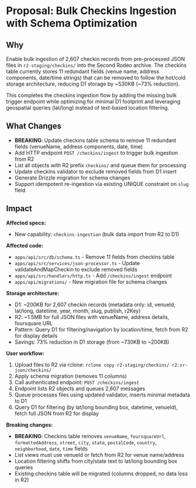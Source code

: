# Proposal: Bulk Checkins Ingestion with Schema Optimization

## Why

Enable bulk ingestion of 2,607 checkin records from pre-processed JSON files in `r2-staging/checkins/` into the Second Rodeo archive. The checkins table currently stores 11 redundant fields (venue name, address components, date/time strings) that can be removed to follow the hot/cold storage architecture, reducing D1 storage by ~530KB (~73% reduction).

This completes the checkins ingestion flow by adding the missing bulk trigger endpoint while optimizing for minimal D1 footprint and leveraging geospatial queries (lat/long) instead of text-based location filtering.

## What Changes

- **BREAKING**: Update checkins table schema to remove 11 redundant fields (venueName, address components, date, time)
- Add HTTP endpoint `POST /checkins/ingest` to trigger bulk ingestion from R2
- List all objects with R2 prefix `checkins/` and queue them for processing
- Update checkins validator to exclude removed fields from D1 insert
- Generate Drizzle migration for schema changes
- Support idempotent re-ingestion via existing UNIQUE constraint on `slug` field

## Impact

**Affected specs:**
- New capability: `checkins-ingestion` (bulk data import from R2 to D1)

**Affected code:**
- `apps/api/src/db/schema.ts` - Remove 11 fields from checkins table
- `apps/api/src/services/json-processor.ts` - Update validateAndMapCheckin to exclude removed fields
- `apps/api/src/handlers/http.ts` - Add `/checkins/ingest` endpoint
- `apps/api/migrations/` - New migration file for schema changes

**Storage architecture:**
- D1: ~200KB for 2,607 checkin records (metadata only: id, venueId, lat/long, datetime, year, month, slug, publish, r2Key)
- R2: ~1.5MB for full JSON files with venueName, address details, foursquare URL
- Pattern: Query D1 for filtering/navigation by location/time, fetch from R2 for display details
- Savings: 73% reduction in D1 storage (from ~730KB to ~200KB)

**User workflow:**
1. Upload files to R2 via rclone: `rclone copy r2-staging/checkins/ r2:sr-json/checkins/`
2. Apply schema migration (removes 11 columns)
3. Call authenticated endpoint: `POST /checkins/ingest`
4. Endpoint lists R2 objects and queues 2,607 messages
5. Queue processes files using updated validator, inserts minimal metadata to D1
6. Query D1 for filtering (by lat/long bounding box, datetime, venueId), fetch full JSON from R2 for display

**Breaking changes:**
- **BREAKING**: Checkins table removes `venueName`, `foursquareUrl`, `formattedAddress`, `street`, `city`, `state`, `postalCode`, `country`, `neighborhood`, `date`, `time` fields
- List views must use venueId or fetch from R2 for venue name/address
- Location filtering shifts from city/state text to lat/long bounding box queries
- Existing checkins table will be migrated (columns dropped, no data loss in R2)

